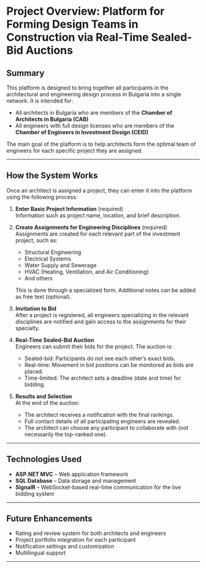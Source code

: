 # Project Overview: Platform for Forming Design Teams in Construction via Real-Time Sealed-Bid Auctions

## Summary

This platform is designed to bring together all participants in the architectural and engineering design process in Bulgaria into a single network. It is intended for:

- All architects in Bulgaria who are members of the **Chamber of Architects in Bulgaria (CAB)**
- All engineers with full design licenses who are members of the **Chamber of Engineers in Investment Design (CEID)**

The main goal of the platform is to help architects form the optimal team of engineers for each specific project they are assigned.

---

## How the System Works

Once an architect is assigned a project, they can enter it into the platform using the following process:

1. **Enter Basic Project Information** (required)  
   Information such as project name, location, and brief description.

2. **Create Assignments for Engineering Disciplines** (required)  
   Assignments are created for each relevant part of the investment project, such as:
   - Structural Engineering
   - Electrical Systems
   - Water Supply and Sewerage
   - HVAC (Heating, Ventilation, and Air Conditioning)
   - And others

   This is done through a specialized form. Additional notes can be added as free text (optional).

3. **Invitation to Bid**  
   After a project is registered, all engineers specializing in the relevant disciplines are notified and gain access to the assignments for their specialty.

4. **Real-Time Sealed-Bid Auction**  
   Engineers can submit their bids for the project. The auction is:
   - Sealed-bid: Participants do not see each other’s exact bids.
   - Real-time: Movement in bid positions can be monitored as bids are placed.
   - Time-limited: The architect sets a deadline (date and time) for bidding.

5. **Results and Selection**  
   At the end of the auction:
   - The architect receives a notification with the final rankings.
   - Full contact details of all participating engineers are revealed.
   - The architect can choose any participant to collaborate with (not necessarily the top-ranked one).

---

## Technologies Used

- **ASP.NET MVC** – Web application framework
- **SQL Database** – Data storage and management
- **SignalR** – WebSocket-based real-time communication for the live bidding system

---

## Future Enhancements

- Rating and review system for both architects and engineers
- Project portfolio integration for each participant
- Notification settings and customization
- Multilingual support

---
